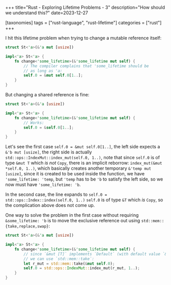 +++
title="Rust - Exploring Lifetime Problems - 3"
description="How should we understand this?"
date=2023-12-27

[taxonomies]
tags = ["rust-language", "rust-lifetime"]
categories = ["rust"]
+++

I hit this lifetime problem when trying to change a mutable reference itself:

```rust
struct St<'a>(&'a mut [usize])

impl<'a> St<'a> {
    fn change<'some_lifetime>(&'some_lifetime mut self) {
        // The compiler complains that 'some_lifetime should be
        // as long as 'a:
        self.0 = &mut self.0[1..];
    }
}
```

But changing a shared reference is fine:

```rust
struct St<'a>(&'a [usize])

impl<'a> St<'a> {
    fn change<'some_lifetime>(&'some_lifetime mut self) {
        // Works:
        self.0 = &self.0[1..];
    }
}
```

Let's see the first case `self.0 = &mut self.0[1..]`, the left side expects a `&'b mut [usize]`,
the right side is actually `std::ops::IndexMut::index_mut(self.0, 1..)`, note that since `self.0`
is of type `&mut T` which *is not* `Copy`, there is an implicit reborrow: `index_mut(&mut *self.0, 1..)`,
which basically creates another temporary `&'temp mut [usize]`, since it is created to be used inside
the function, we have `'some_lifetime: 'temp`, but `'temp` has to be `'b` to satisfy the left side, so
we now must have `'some_lifetime: 'b`.

In the second case, the line expands to `self.0 = std::ops::Index::index(self.0, 1..)` `self.0` is of type
`&T` which *is* `Copy`, so the complication above does not come up.

One way to solve the problem in the first case without requiring `&some_lifetime: 'b` is to move the exclusive
reference out using `std::mem::{take,replace,swap}`:

```rust
struct St<'a>(&'a mut [usize])

impl<'a> St<'a> {
    fn change<'some_lifetime>(&'some_lifetime mut self) {
        // since `&mut [T]` implements `Default` (with default value `&mut []`),
        // we can use `std::mem::take`:
        let r_mut = std::mem::take(&mut self.0);
        self.0 = std::ops::IndexMut::index_mut(r_mut, 1..);
    }
}
```
